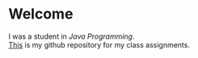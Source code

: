 <h1>Welcome</h1>
<p>
    I was a student in <i>Java Programming</i>. 
  <br><a href="https://github.com/joelxdav/joelxdav.github.io/tree/main/school/itse-2417/src">This</a> is my github repository for my class assignments.
</p>
<br>
